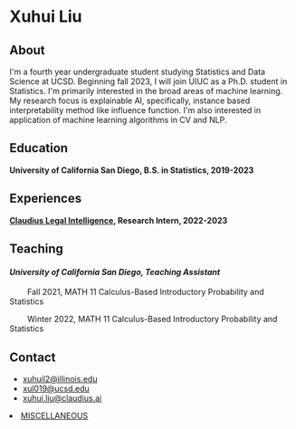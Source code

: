 # Xuhui Liu
## About
I'm a fourth year undergraduate student studying Statistics and Data Science at UCSD. Beginning fall 2023, I will join UIUC as a Ph.D. student in Statistics. I'm primarily interested in the broad areas of machine learning. My research focus is explainable AI, specifically, instance based interpretability method like influence function. I'm also interested in application of machine learning algorithms in CV and NLP.

## Education
**University of California San Diego, B.S. in Statistics, 2019-2023**

## Experiences
**[Claudius Legal Intelligence](https://www.claudius.ai/), Research Intern, 2022-2023**

## Teaching
#### *University of California San Diego, Teaching Assistant*

&nbsp;   &nbsp;   &nbsp;   &nbsp; Fall 2021, MATH 11 Calculus-Based Introductory Probability and Statistics

&nbsp;   &nbsp;   &nbsp;   &nbsp; Winter 2022, MATH 11 Calculus-Based Introductory Probability and Statistics

## Contact
- xuhuil2@illinois.edu
- xul019@ucsd.edu
- xuhui.liu@claudius.ai


<li><a href="/MISCELLANEOUS">MISCELLANEOUS</a></li>
